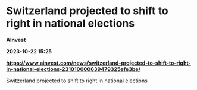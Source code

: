 # Switzerland projected to shift to right in national elections
**AInvest**

**2023-10-22 15:25**

**https://www.ainvest.com/news/switzerland-projected-to-shift-to-right-in-national-elections-231010000639479325efe3be/**

Switzerland projected to shift to right in national elections